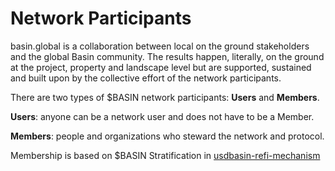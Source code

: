 # Network Participants

basin.global is a collaboration between local on the ground stakeholders and the global Basin community.  The results happen, literally, on the ground at the project, property and landscape level but are supported, sustained and built upon by the collective effort of the network participants.

There are two types of $BASIN network participants: **Users** and **Members**.

**Users**: anyone can be a network user and does not have to be a Member.

**Members**: people and organizations who steward the network and protocol.

Membership is based on $BASIN Stratification in [usdbasin-refi-mechanism](../../usdbasin-refi-mechanism/ "mention")
